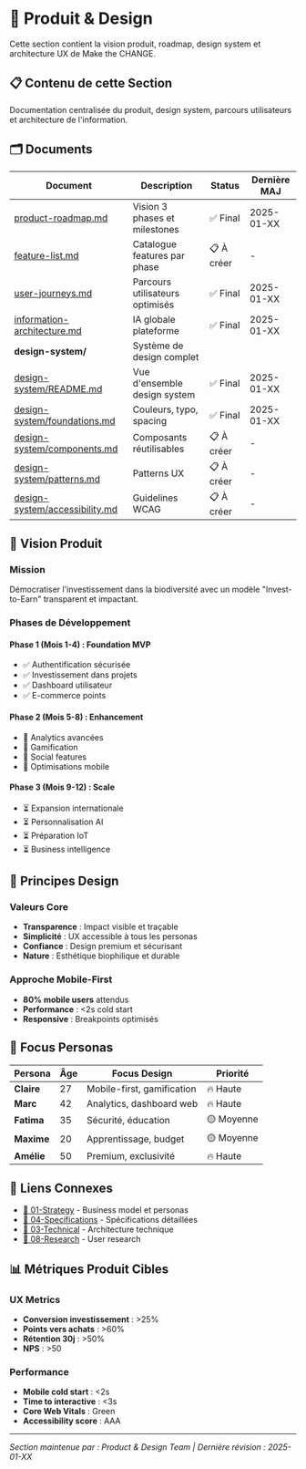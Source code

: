 # 🎨 Produit & Design

Cette section contient la vision produit, roadmap, design system et architecture UX de Make the CHANGE.

## 📋 Contenu de cette Section

Documentation centralisée du produit, design system, parcours utilisateurs et architecture de l'information.

## 🗂️ Documents

| Document | Description | Status | Dernière MAJ |
|----------|-------------|--------|--------------|
| [product-roadmap.md](./product-roadmap.md) | Vision 3 phases et milestones | ✅ Final | 2025-01-XX |
| [feature-list.md](./feature-list.md) | Catalogue features par phase | 📋 À créer | - |
| [user-journeys.md](./user-journeys.md) | Parcours utilisateurs optimisés | ✅ Final | 2025-01-XX |
| [information-architecture.md](./information-architecture.md) | IA globale plateforme | ✅ Final | 2025-01-XX |
| **design-system/** | Système de design complet | | |
| [design-system/README.md](./design-system/README.md) | Vue d'ensemble design system | ✅ Final | 2025-01-XX |
| [design-system/foundations.md](./design-system/foundations.md) | Couleurs, typo, spacing | ✅ Final | 2025-01-XX |
| [design-system/components.md](./design-system/components.md) | Composants réutilisables | 📋 À créer | - |
| [design-system/patterns.md](./design-system/patterns.md) | Patterns UX | 📋 À créer | - |
| [design-system/accessibility.md](./design-system/accessibility.md) | Guidelines WCAG | 📋 À créer | - |

## 🚀 Vision Produit

### Mission
Démocratiser l'investissement dans la biodiversité avec un modèle "Invest-to-Earn" transparent et impactant.

### Phases de Développement

#### Phase 1 (Mois 1-4) : Foundation MVP
- ✅ Authentification sécurisée
- ✅ Investissement dans projets
- ✅ Dashboard utilisateur
- ✅ E-commerce points

#### Phase 2 (Mois 5-8) : Enhancement
- 🔄 Analytics avancées
- 🔄 Gamification
- 🔄 Social features
- 🔄 Optimisations mobile

#### Phase 3 (Mois 9-12) : Scale
- ⏳ Expansion internationale
- ⏳ Personnalisation AI
- ⏳ Préparation IoT
- ⏳ Business intelligence

## 🎨 Principes Design

### Valeurs Core
- **Transparence** : Impact visible et traçable
- **Simplicité** : UX accessible à tous les personas
- **Confiance** : Design premium et sécurisant
- **Nature** : Esthétique biophilique et durable

### Approche Mobile-First
- **80% mobile users** attendus
- **Performance** : <2s cold start
- **Responsive** : Breakpoints optimisés

## 👥 Focus Personas

| Persona | Âge | Focus Design | Priorité |
|---------|-----|--------------|----------|
| **Claire** | 27 | Mobile-first, gamification | 🔥 Haute |
| **Marc** | 42 | Analytics, dashboard web | 🔥 Haute |  
| **Fatima** | 35 | Sécurité, éducation | 🟡 Moyenne |
| **Maxime** | 20 | Apprentissage, budget | 🟡 Moyenne |
| **Amélie** | 50 | Premium, exclusivité | 🔥 Haute |

## 🔗 Liens Connexes

- [💼 01-Strategy](../01-strategy/) - Business model et personas
- [📱 04-Specifications](../04-specifications/) - Spécifications détaillées
- [🔧 03-Technical](../03-technical/) - Architecture technique
- [🔬 08-Research](../08-research/) - User research

## 📊 Métriques Produit Cibles

### UX Metrics
- **Conversion investissement** : >25%
- **Points vers achats** : >60% 
- **Rétention 30j** : >50%
- **NPS** : >50

### Performance
- **Mobile cold start** : <2s
- **Time to interactive** : <3s
- **Core Web Vitals** : Green
- **Accessibility score** : AAA

---
*Section maintenue par : Product & Design Team | Dernière révision : 2025-01-XX*